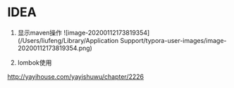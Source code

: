# IDEA

1. 显示maven操作
  ![image-20200112173819354](/Users/liufeng/Library/Application Support/typora-user-images/image-20200112173819354.png)

2. lombok使用

  http://yayihouse.com/yayishuwu/chapter/2226

